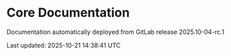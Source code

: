 # Core Documentation

Documentation automatically deployed from GitLab release 2025.10-04-rc.1

Last updated: 2025-10-21 14:38:41 UTC
